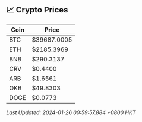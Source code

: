 ## 📈 Crypto Prices

| Coin | Price |
| ---- | ----- |
| BTC | $39687.0005 |
| ETH | $2185.3969 |
| BNB | $290.3137 |
| CRV | $0.4400 |
| ARB | $1.6561 |
| OKB | $49.8303 |
| DOGE | $0.0773 |

_Last Updated: 2024-01-26 00:59:57.884 +0800 HKT_